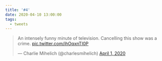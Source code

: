 ```yaml
---
title: '#4'
date: 2020-04-10 13:00:00
tags:
  - tweets
---
```

<blockquote class="twitter-tweet"><p lang="en" dir="ltr">An intensely funny minute of television. Cancelling this show was a crime. <a href="https://t.co/ihOqxnTI0P">pic.twitter.com/ihOqxnTI0P</a></p>&mdash; Charlie Mihelich (@charlesmihelich) <a href="https://twitter.com/charlesmihelich/status/1245477241519144960?ref_src=twsrc%5Etfw">April 1, 2020</a></blockquote> <script async src="https://platform.twitter.com/widgets.js" charset="utf-8"></script>